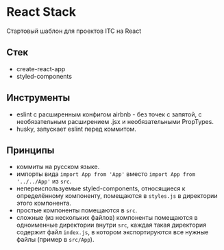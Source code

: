 # React Stack

Стартовый шаблон для проектов ITC на React

## Стек

* create-react-app
* styled-components

## Инструменты

* eslint с расширенным конфигом airbnb - без точек с запятой, с необязательным расширением .jsx и необязательными PropTypes.
* husky, запускает eslint перед коммитом.

## Принципы

* коммиты на русском языке.
* импорты вида `import App from 'App'` вместо `import App from '../../App'` из `src`.
* непереиспользуемые styled-components, относящиеся к определённому компоненту, помещаются в `styles.js` в директории этого компонента.
* простые компоненты помещаются в `src`.
* сложные (из нескольких файлов) компоненты помещаются в одноименные директории внутри `src`, каждая такая директория содержит файл `index.js`, в котором экспортируются все нужные файлы (пример в `src/App`).
